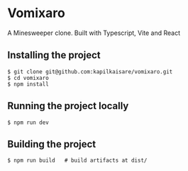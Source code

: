# Vomixaro

A Minesweeper clone. Built with Typescript, Vite and React

## Installing the project

```
$ git clone git@github.com:kapilkaisare/vomixaro.git
$ cd vomixaro
$ npm install
```

## Running the project locally

```
$ npm run dev
```

## Building the project

```
$ npm run build   # build artifacts at dist/
```
